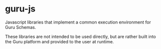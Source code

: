 # guru-js
Javascript libraries that implement a common execution environment for Guru Schemas.

These libraries are not intended to be used directly, but are rather built into the Guru
platform and provided to the user at runtime.